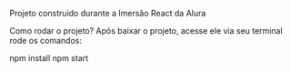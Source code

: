 Projeto construido durante a Imersão React da Alura

Como rodar o projeto?
Após baixar o projeto, acesse ele via seu terminal rode os comandos:

npm install
npm start




